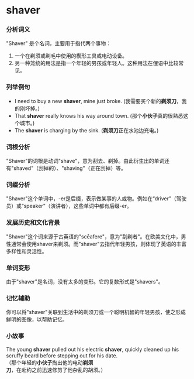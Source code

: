 # shaver

### 分析词义

  

"Shaver" 是个名词，主要用于指代两个事物：

  

1.  一个在剃须或剃毛中使用的楔形工具或电动设备。
2.  另一种笼统的用法是指一个年轻的男孩或年轻人。这种用法在俚语中比较常见。

  

### 列举例句

  

*   I need to buy a new **shaver**, mine just broke. (我需要买个新的**剃须刀**，我的刚坏掉。)
*   That **shaver** really knows his way around town. (那个**小伙子**真的很熟悉这个城市。)
*   The **shaver** is charging by the sink. (**剃须刀**正在水池边充电。)

  

### 词根分析

  

"Shaver"的词根是动词"shave"，意为刮去、剃掉。由此衍生出的单词还有"shaved"（刮掉的）、"shaving"（正在刮掉）等。

  

### 词缀分析

  

"Shaver"这个单词中，-er是后缀，表示做某事的人或物。例如在“driver”（驾驶员）或“speaker”（演讲者），这些单词中都有后缀-er。

  

### 发展历史和文化背景

  

"Shaver"这个词来源于古英语的"scēafere"，意为"刮剃者"。在欧美文化中，男性通常会使用shaver来剃须。而"shaver"去指代年轻男孩，则体现了英语的丰富多样性和灵活性。

  

### 单词变形

  

由于"shaver"是名词，没有太多的变形。它的复数形式是"shavers"。

  

### 记忆辅助

  

你可以将"shaver"关联到生活中的剃须刀或一个聪明机智的年轻男孩，使之形成鲜明的图像，以帮助记忆。

  

### 小故事

  

The young **shaver** pulled out his electric **shaver**, quickly cleaned up his scruffy beard before stepping out for his date.  
（那个年轻的**小伙子**掏出他的电动**剃须刀**，在赴约之前迅速修剪了他杂乱的胡须。）
